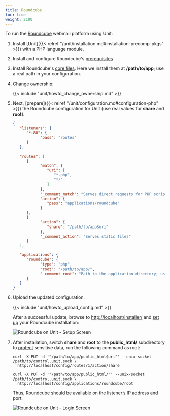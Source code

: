 ```yaml
---
title: Roundcube
toc: true
weight: 2100
---
```


To run the [Roundcube](https://roundcube.net) webmail platform using Unit:

1. Install [Unit]({{< relref "/unit/installation.md#installation-precomp-pkgs" >}}) with a PHP language module.

2. Install and configure Roundcube's [prerequisites](https://github.com/roundcube/roundcubemail/wiki/Installation#install-dependencies)

3. Install Roundcube's [core files](https://roundcube.net/download/). Here we install them at **/path/to/app**;
   use a real path in your configuration.

4. Change ownership:

   {{< include "unit/howto_change_ownership.md" >}}

5. Next, [prepare]({{< relref "/unit/configuration.md#configuration-php" >}}) the Roundcube configuration for Unit
   (use real values for **share** and **root**):

   ```json
   {
      "listeners": {
         "*:80": {
               "pass": "routes"
         }
      },

      "routes": [
         {
               "match": {
                  "uri": [
                     "*.php",
                     "*/"
                  ]
               },
               "_comment_match": "Serves direct requests for PHP scripts and directory-like URIs",
               "action": {
                  "pass": "applications/roundcube"
               }
         },
         {
               "action": {
                  "share": "/path/to/app$uri"
               },
               "_comment_action": "Serves static files"
         }
      ],

      "applications": {
         "roundcube": {
               "type": "php",
               "root": "/path/to/app/",
               "_comment_root": "Path to the application directory; use a real path in your configuration"
         }
      }
   }
   ```

6. Upload the updated configuration.

   {{< include "unit/howto_upload_config.md" >}}

   After a successful update, browse to <http://localhost/installer/> and [set up](https://github.com/roundcube/roundcubemail/wiki/Installation#configuring-roundcube)
   your Roundcube installation:

   ![Roundcube on Unit - Setup Screen](/unit/images/roundcube-setup.png)



7. After installation, switch **share** and **root** to the
   **public_html/** subdirectory to [protect](https://github.com/roundcube/roundcubemail/wiki/Installation#protect-your-installation)
   sensitive data, run the following command as root:

   ```console
   curl -X PUT -d '"/path/to/app/public_html$uri"' --unix-socket /path/to/control.unit.sock \
     http://localhost/config/routes/1/action/share
   ```

   ```console
   curl -X PUT -d '"/path/to/app/public_html/"' --unix-socket /path/to/control.unit.sock \
     http://localhost/config/applications/roundcube/root
   ```

   Thus, Roundcube should be available on the listener’s IP address and port:

   ![Roundcube on Unit - Login Screen](/unit/images/roundcube.png)
